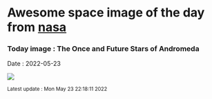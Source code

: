 
# Awesome space image of the day from [nasa](https://api.nasa.gov/)

### Today image : The Once and Future Stars of Andromeda

Date : 2022-05-23


![](https://apod.nasa.gov/apod/image/2205/M31_HubbleSpitzerGendler_960.jpg)

<small>Latest update : Mon May 23 22:18:11 2022</small>


